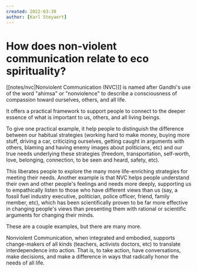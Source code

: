 ```yaml
---
created: 2022-03-30
author: [Karl Steyaert]
---
```


# How does non-violent communication relate to eco spirituality?

[[notes/nvc|Nonviolent Communication (NVC)]] is named after Gandhi's use of the word "ahimsa" or "nonviolence" to describe a consciousness of compassion toward ourselves, others, and all life.

It offers a practical framework to support people to connect to the deeper essence of what is important to us, others, and all living beings.

To give one practical example, it help people to distinguish the difference between our habitual strategies (working hard to make money, buying more stuff, driving a car, criticizing ourselves, getting caught in arguments with others, blaming and having enemy images about politicians, etc) and our true needs underlying these strategies (freedom, transportation, self-worth, love, belonging, connection, to be seen and heard, safety, etc).

This liberates people to explore the many more life-enriching strategies for meeting their needs. Another example is that NVC helps people understand their own and other people's feelings and needs more deeply, supporting us to empathically listen to those who have different views than us (say, a fossil fuel industry executive, politician, police officer, friend, family member, etc), which has been scientifically proven to be far more effective in changing people's views than presenting them with rational or scientific arguments for changing their minds.

These are a couple examples, but there are many more.

Nonviolent Communication, when integrated and embodied, supports change-makers of all kinds (teachers, activists doctors, etc) to translate interdependence into action. That is, to take action, have conversations, make decisions, and make a difference in ways that radically honor the needs of all life.
